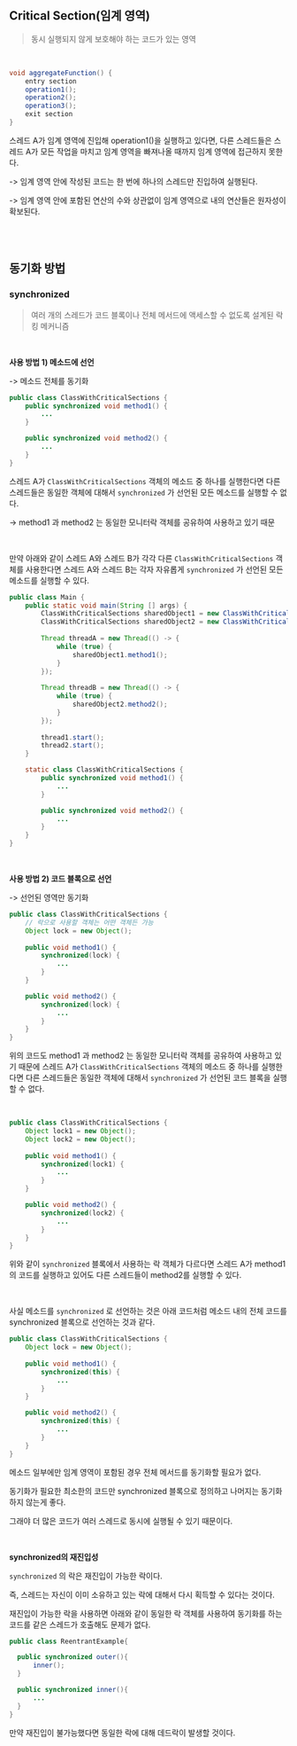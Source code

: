 ## Critical Section(임계 영역)
> 동시 실행되지 않게 보호해야 하는 코드가 있는 영역

<br/>

```java
void aggregateFunction() {
    entry section
    operation1();
    operation2();
    operation3();
    exit section
}
```
스레드 A가 임계 영역에 진입해 operation1()을 실행하고 있다면, 다른 스레드들은 스레드 A가 모든 작업을 마치고 임계 영역을 빠져나올 때까지 임계 영역에 접근하지 못한다.

-> 임계 영역 안에 작성된 코드는 한 번에 하나의 스레드만 진입하여 실행된다.

-> 임계 영역 안에 포함된 연산의 수와 상관없이 임계 영역으로 내의 연산들은 원자성이 확보된다.

<br/><br/>

## 동기화 방법
### synchronized
> 여러 개의 스레드가 코드 블록이나 전체 메서드에 액세스할 수 없도록 설계된 락킹 메커니즘

<br/>

<b> 사용 방법 1) 메소드에 선언 </b>

-> 메소드 전체를 동기화

```java
public class ClassWithCriticalSections {
    public synchronized void method1() {
        ...
    }

    public synchronized void method2() {
        ...
    }
}
```
스레드 A가 `ClassWithCriticalSections` 객체의 메소드 중 하나를 실행한다면 다른 스레드들은 동일한 객체에 대해서 `synchronized` 가 선언된 모든 메소드를 실행할 수 없다.

-> method1 과 method2 는 동일한 모니터락 객체를 공유하여 사용하고 있기 때문

<br/>

만약 아래와 같이 스레드 A와 스레드 B가 각각 다른 `ClassWithCriticalSections` 객체를 사용한다면 스레드 A와 스레드 B는 각자 자유롭게 `synchronized` 가 선언된 모든 메소드를 실행할 수 있다.
```java
public class Main {
    public static void main(String [] args) {
        ClassWithCriticalSections sharedObject1 = new ClassWithCriticalSections();
        ClassWithCriticalSections sharedObject2 = new ClassWithCriticalSections();
 
        Thread threadA = new Thread(() -> {
            while (true) {
                sharedObject1.method1();
            }
        });
 
        Thread threadB = new Thread(() -> {
            while (true) {
                sharedObject2.method2();
            }
        });
 
        thread1.start();
        thread2.start();
    }

    static class ClassWithCriticalSections {
        public synchronized void method1() {
            ...
        }

        public synchronized void method2() {
            ...
        }
    }
}
```

<br/>

<b> 사용 방법 2) 코드 블록으로 선언 </b>

-> 선언된 영역만 동기화

```java
public class ClassWithCriticalSections {
    // 락으로 사용할 객체는 어떤 객체든 가능
    Object lock = new Object();
    
    public void method1() {
        synchronized(lock) {
            ...
        }
    }

    public void method2() {
        synchronized(lock) {
            ...
        }
    }
}
```
위의 코드도 method1 과 method2 는 동일한 모니터락 객체를 공유하여 사용하고 있기 때문에 스레드 A가 `ClassWithCriticalSections` 객체의 메소드 중 하나를 실행한다면 다른 스레드들은 동일한 객체에 대해서 `synchronized` 가 선언된 코드 블록을 실행할 수 없다.

<br/>

```java
public class ClassWithCriticalSections {
    Object lock1 = new Object();
    Object lock2 = new Object();
    
    public void method1() {
        synchronized(lock1) {
            ...
        }
    }

    public void method2() {
        synchronized(lock2) {
            ...
        }
    }
}
```
위와 같이 `synchronized` 블록에서 사용하는 락 객체가 다르다면 스레드 A가 method1의 코드를 실행하고 있어도 다른 스레드들이 method2를 실행할 수 있다. 

<br/>

사실 메소드를 `synchronized` 로 선언하는 것은 아래 코드처럼 메소드 내의 전체 코드를 synchronized 블록으로 선언하는 것과 같다.
```java
public class ClassWithCriticalSections {
    Object lock = new Object();
    
    public void method1() {
        synchronized(this) {
            ...
        }
    }

    public void method2() {
        synchronized(this) {
            ...
        }
    }
}
```

메소드 일부에만 임계 영역이 포함된 경우 전체 메서드를 동기화할 필요가 없다.

동기화가 필요한 최소한의 코드만 synchronized 블록으로 정의하고 나머지는 동기화하지 않는게 좋다. 

그래야 더 많은 코드가 여러 스레드로 동시에 실행될 수 있기 때문이다.

<br/>

<b>synchronized의 재진입성</b>

`synchronized` 의 락은 재진입이 가능한 락이다.

즉, 스레드는 자신이 이미 소유하고 있는 락에 대해서 다시 획득할 수 있다는 것이다.

재진입이 가능한 락을 사용하면 아래와 같이 동일한 락 객체를 사용하여 동기화를 하는 코드를 같은 스레드가 호출해도 문제가 없다.

```java
public class ReentrantExample{

  public synchronized outer(){
      inner();
  }

  public synchronized inner(){
      ...
  }
}
```
만약 재진입이 불가능했다면 동일한 락에 대해 데드락이 발생할 것이다.